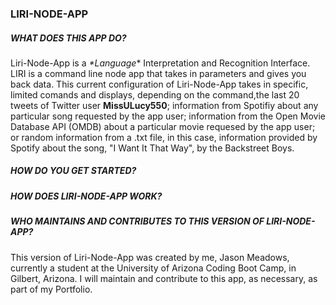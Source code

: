 ### __LIRI-NODE-APP__

##### __WHAT DOES THIS APP DO?__
Liri-Node-App is a _*Language_* Interpretation and Recognition Interface. LIRI is a command line node app that takes in parameters and gives you back data. This current configuration of Liri-Node-App takes in specific, limited comands and displays, depending on the command,the last 20 tweets of Twitter user __MissULucy550__; information from Spotifiy about any particular song requested by the app user; information from the Open Movie Database API (OMDB) about a particular movie requesed by the app user; or random information from a .txt file, in this case, information provided by Spotify about the song, "I Want It That Way", by the Backstreet Boys. 

##### __HOW DO YOU GET STARTED?__

##### __HOW DOES LIRI-NODE-APP WORK?__

##### __WHO MAINTAINS AND CONTRIBUTES TO THIS VERSION OF LIRI-NODE-APP?__     
This version of Liri-Node-App was created by me, Jason Meadows, currently a student at the University of Arizona Coding Boot Camp, in Gilbert, Arizona. I will maintain and contribute to this app, as necessary, as part of my Portfolio.